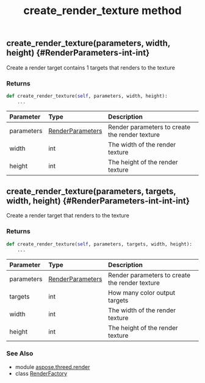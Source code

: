 ﻿---
title: create_render_texture method
second_title: Aspose.3D for Python via .NET API References
description: 
type: docs
weight: 60
url: /python-net/aspose.threed.render/renderfactory/create_render_texture/
is_root: false
---

## create_render_texture(parameters, width, height) {#RenderParameters-int-int}

Create a render target contains 1 targets that renders to the texture


### Returns 





```python
def create_render_texture(self, parameters, width, height):
    ...
```


| Parameter | Type | Description |
| :- | :- | :- |
| parameters | [RenderParameters](/3d/python-net/aspose.threed.render/renderparameters) | Render parameters to create the render texture |
| width | int | The width of the render texture |
| height | int | The height of the render texture |


## create_render_texture(parameters, targets, width, height) {#RenderParameters-int-int-int}

Create a render target that renders to the texture


### Returns 





```python
def create_render_texture(self, parameters, targets, width, height):
    ...
```


| Parameter | Type | Description |
| :- | :- | :- |
| parameters | [RenderParameters](/3d/python-net/aspose.threed.render/renderparameters) | Render parameters to create the render texture |
| targets | int | How many color output targets |
| width | int | The width of the render texture |
| height | int | The height of the render texture |



### See Also
* module [aspose.threed.render](../../)
* class [RenderFactory](/3d/python-net/aspose.threed.render/renderfactory)
